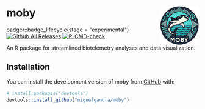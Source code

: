 
# moby <img src="vignettes/moby_logo.png" align="right" width="100" />

badger::badge_lifecycle(stage = "experimental")
[![Github All Releases](https://img.shields.io/github/downloads/miguelgandra/moby/total.svg)]()
[![R-CMD-check](https://github.com/miguelgandra/moby/actions/workflows/R-CMD-check.yaml/badge.svg)](https://github.com/miguelgandra/moby/actions/workflows/R-CMD-check.yaml)

An R package for streamlined biotelemetry analyses and data visualization.

## Installation

You can install the development version of moby from [GitHub](https://github.com/) with:

``` r
# install.packages("devtools")
devtools::install_github("miguelgandra/moby")
```

